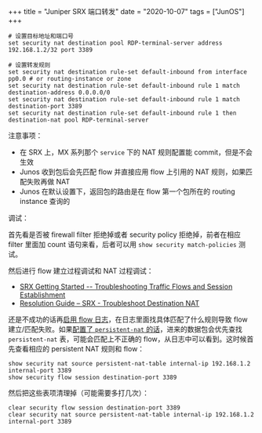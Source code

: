 +++
title = "Juniper SRX 端口转发"
date = "2020-10-07"
tags = ["JunOS"]
+++

```
# 设置目标地址和端口号
set security nat destination pool RDP-terminal-server address 192.168.1.2/32 port 3389

# 设置转发规则
set security nat destination rule-set default-inbound from interface pp0.0 # or routing-instance or zone
set security nat destination rule-set default-inbound rule 1 match destination-address 0.0.0.0/0
set security nat destination rule-set default-inbound rule 1 match destination-port 3389
set security nat destination rule-set default-inbound rule 1 then destination-nat pool RDP-terminal-server
```

注意事项：
* 在 SRX 上，MX 系列那个 `service` 下的 NAT 规则配置能 commit，但是不会生效
* Junos 收到包后会先匹配 flow 并直接应用 flow 上引用的 NAT 规则，如果匹配失败再做 NAT
* Junos 在默认设置下，返回包的路由是在 flow 第一个包所在的 routing instance 查询的

调试：

首先看是否被 firewall filter 拒绝掉或者 security policy 拒绝掉，前者在相应 filter 里面加 count 语句来看，后者可以用 `show security match-policies` 测试。

然后进行 flow 建立过程调试和 NAT 过程调试：

* [SRX Getting Started -- Troubleshooting Traffic Flows and Session Establishment](https://kb.juniper.net/InfoCenter/index?page=content&id=kb16110)
* [Resolution Guide – SRX - Troubleshoot Destination NAT](https://kb.juniper.net/InfoCenter/index?page=content&id=KB21839&actp=METADATA)

还是不成功的话再[启用 flow 日志](https://kb.juniper.net/InfoCenter/index?page=content&id=KB21757&actp=METADATA)，在日志里面找具体匹配了什么规则导致 flow 建立/匹配失败。如果[配置了 `persistent-nat` 的话](https://www.blackhole-networks.com/SRXNAT/snat_persist.html)，进来的数据包会优先查找 `persistent-nat` 表，可能会匹配上不正确的 flow，从日志中可以看到。这时候首先查看相应的 persistent NAT 规则和 flow：

```
show security nat source persistent-nat-table internal-ip 192.168.1.2 internal-port 3389
show security flow session destination-port 3389
```

然后把这些表项清理掉（可能需要多打几次）：

```
clear security flow session destination-port 3389
clear security nat source persistent-nat-table internal-ip 192.168.1.2 internal-port 3389
```

